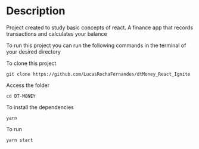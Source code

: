 # Description

Project created to study basic concepts of react. A finance app that records transactions and calculates your balance

<span>To run this project you can run the following commands in the terminal of your desired directory</span>

<span>To clone this project</span>

`git clone https://github.com/LucasRochaFernandes/dtMoney_React_Ignite`

<span>Access the folder</span>

`cd DT-MONEY`

<span>To install the dependencies</span>

`yarn`

<span>To run</span>

`yarn start`
